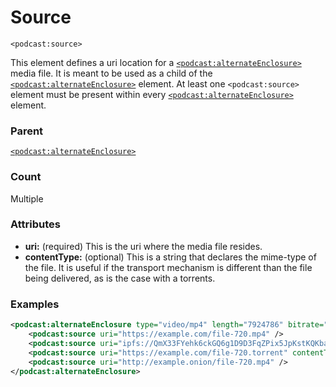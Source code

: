 # Source

`<podcast:source>`

This element defines a uri location for a [`<podcast:alternateEnclosure>`](alternateEnclosure.md) media file. It is meant to be used as a child of the [`<podcast:alternateEnclosure>`](alternateEnclosure.md) element. At least one `<podcast:source>` element must be present within every [`<podcast:alternateEnclosure>`](alternateEnclosure.md) element.

### Parent

[`<podcast:alternateEnclosure>`](alternateEnclosure.md)

### Count

Multiple

### Attributes

- **uri:** (required) This is the uri where the media file resides.
- **contentType:** (optional) This is a string that declares the mime-type of the file. It is useful if the transport mechanism is different than the file being delivered, as is the case with a torrents.

### Examples

```xml
<podcast:alternateEnclosure type="video/mp4" length="7924786" bitrate="511276.52" height="720">
    <podcast:source uri="https://example.com/file-720.mp4" />
    <podcast:source uri="ipfs://QmX33FYehk6ckGQ6g1D9D3FqZPix5JpKstKQKbaS8quUFb" />
    <podcast:source uri="https://example.com/file-720.torrent" contentType="application/x-bittorrent" />
    <podcast:source uri="http://example.onion/file-720.mp4" />
</podcast:alternateEnclosure>
```
